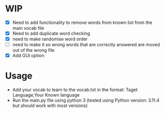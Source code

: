 # WIP
- [x] Need to add functionality to remove words from known list from the main vocab file
- [x] Need to add duplicate word checking
- [x] need to make randomise word order
- [ ] need to make it so wrong words that are correctly answered are moved out of the wrong file
- [x] Add GUI option
  
# Usage

- Add your vocab to learn to the vocab.txt in the format:   Taget Language,Your Known language
- Run the main.py file using python 3 (tested using Python version: 3.11.4 but should work with most versions)

